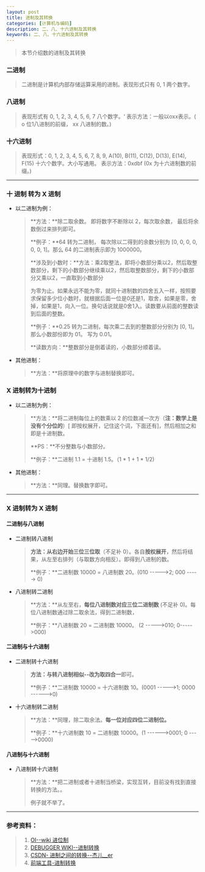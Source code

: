 ```yaml
---
layout: post
title: 进制及其转换
categories: [计算机与编码]
description: 二、八、十六进制及其转换
keywords: 二、八、十六进制及其转换
---
```

> 本节介绍数的进制及其转换

### 二进制

>二进制是计算机内部存储运算采用的进制。表现形式只有 0, 1 两个数字。

### 八进制

> 表现形式有 0, 1, 2, 3, 4, 5, 6, 7 八个数字。‘
> 表示方法：一般以oxx表示。( o 位1八进制的前缀， xx 八进制的数。)

### 十六进制

>表现形式：0, 1, 2, 3, 4, 5, 6, 7, 8, 9, A(10), B(11), C(12), D(13), E(14), F(15) 十六个数字。大小写通用。
>表示方法：0xdbf   (0x 为十六进制数的前缀。)

___

### 十 进制 转为 X 进制

* 以二进制为例：

  > **方法：**除二取余数。 即将数字不断除以 2，每次取余数， 最后将余数倒过来排列即可。
  >
  > **例子：**64 转为二进制， 每次除以二得到的余数分别为 [0, 0, 0, 0, 0, 0, 1]。那么 64 的二进制表示即为 1000000。
  >
  > **涉及到小数时：**方法：乘2取整法，即将小数部分乘以2，然后取整数部分，剩下的小数部分继续乘以2，然后取整数部分，剩下的小数部分又乘以2，一直取到小数部分
  >
  > 为零为止。如果永远不能为零，就同十进制数的四舍五入一样，按照要求保留多少位小数时，就根据后面一位是0还是1，取舍，如果是零，舍掉，如果是1，向入一位。换句话说就是0舍1入。读数要从前面的整数读到后面的整数。
  >
  > **例子：**0.25 转为二进制，每次乘二去到的整数部分分别为 [0, 1]。那么小数部份即为 01。 写为 0.01。
  >
  > **读数方向：**整数部分是倒着读的，小数部分顺着读。

* 其他进制：

  > **方法：**将原理中的数字与进制替换即可。

### X 进制转为十进制

* 以二进制为例：

  > **方法：**将二进制每位上的数乘以 2 的位数减一次方（**注：数学上是没有个分位的**）[ 即按权展开，记住这个词，下面还有]，然后相加之和即是十进制数。
  >
  > **PS：**不分整数与小数部分。
  >
  > **例子：**二进制 1.1 = 十进制 1.5。（1 * 1 + 1 * 1/2)

* 其他进制：

  > **方法：**同理。替换数字即可。

____

### X 进制转为 X 进制

#### 二进制与八进制

* 二进制转八进制

  > **方法：**从右边开始**三位三位取**（不足补 0）。各自**按权展开**，然后将结果，从左至右排列（与取数方向相反）。即得到八进制的数。
  >
  > **例子：**二进制数 10000 = 八进制数 20。(010 ----->2;  000 -----> 0)

* 八进制转二进制

  > **方法：**从左至右，**每位八进制数对应三位二进制数** (不足补 0)。每位八进制数通过除二取余法，得到二进制数，
  >
  > **例子：**八进制数 20 = 二进制数 10000。 (2 ----->010;  0----->000)

#### 二进制与十六进制

* 二进制转十六进制

  > **方法：**与转八进制相似--改为**取四合一**即可。
  >
  > **例子：**二进制数 10000 = 十六进制数 10。(0001 ----->1;  0000 ------>0)

* 十六进制转二进制

  > **方法：**同理，除二取余法。**每一位对应四位二进制位。**
  >
  > **例子：**十六进制数 10 = 二进制数 10000。(1 ------>0001; 0 ----->0000)

#### 八进制与十六进制

* 八进制转十六进制

  > **方法：**把二进制或者十进制当桥梁，实现互转，目前没有找到直接转换的方法。。
  >
  > 例子就不举了。

____

### 参考资料：

>1. <a href="https://oi-wiki.org/math/base/">OI--wiki 进位制</a>
>2. <a href="https://www.debugger.wiki/article/html/1564713966650975">DEBUGGER WIKI--进制转换</a>
>3. <a href="https://blog.csdn.net/weixin_42167759/article/details/85604546">CSDN- 进制之间的转换--杰儿__er</a>
>4. <a href="https://www.sojson.com/hexconvert.html">前端工具-进制转换</a>





